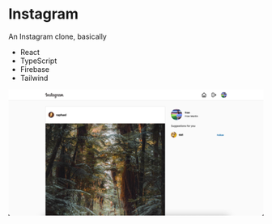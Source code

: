 # Instagram

An Instagram clone, basically

- React
- TypeScript
- Firebase
- Tailwind

![](./preview.png)